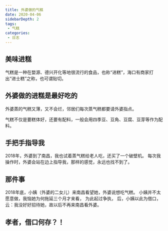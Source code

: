 ```yaml
---
title: 外婆做的气糕
date: 2020-04-06
sidebarDepth: 2
tags:
 - 气糕
categories:
 - 日志
---
```


## 美味进糕
气糕是一种在婺源、德兴开化等地很流行的食品，也称“进糕”，海口有商家打出“进士糕”之称，也可谓贴切。

## 外婆做的进糕是最好吃的
外婆蒸的气糕又薄，又不会烂，邻居们每次蒸气糕都要请外婆指点。

气糕不仅是要糕体好，还要有配料，一般会用四季豆、豆角、豆腐、豆芽等作为配料。

## 手把手指导我
2018年，外婆到了南昌，我也试着蒸气糕给老人吃，还买了一个破壁机。
每次我操作时，外婆会站在边上指导我，那样的感觉，永远也找不到了。

## 那件事
2018年底，小姨（外婆的二女儿）来南昌看望她，外婆说想吃气糕。
小姨并不太愿意做，我恼她为何拖延三个月才来看，
为此起过争执，
后，小姨以此为借口，云：我没好好招待她，故以后不再来南昌看外婆。

## 孝者，借口何存？！